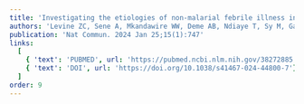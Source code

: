 ```yaml
---
title: 'Investigating the etiologies of non-malarial febrile illness in Senegal using metagenomic sequencing'
authors: 'Levine ZC, Sene A, Mkandawire WW, Deme AB, Ndiaye T, Sy M, Gaye A, Diedhiou Y, Mbaye AM, Ndiaye IM, Gomis J, Ndiop M, Sene D, Faye Paye M, MacInnis BL, Schaffner SF, Park DJ, Badiane AS, Colubri A, Ndiaye M, Sy N, Sabeti PC, Ndiaye D, Siddle KJ'
publication: 'Nat Commun. 2024 Jan 25;15(1):747'
links:
  [
    { 'text': 'PUBMED', url: 'https://pubmed.ncbi.nlm.nih.gov/38272885'},
    { 'text': 'DOI', url: 'https://doi.org/10.1038/s41467-024-44800-7'},
  ]
order: 9
---
```

